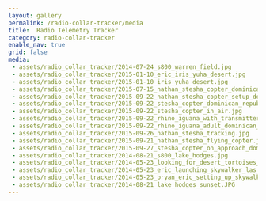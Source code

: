 ```yaml
---
layout: gallery
permalink: /radio-collar-tracker/media
title:  Radio Telemetry Tracker
category: radio-collar-tracker
enable_nav: true
grid: false
media: 
 - assets/radio_collar_tracker/2014-07-24_s800_warren_field.jpg
 - assets/radio_collar_tracker/2015-01-10_eric_iris_yuha_desert.jpg
 - assets/radio_collar_tracker/2015-01-10_iris_yuha_desert.jpg
 - assets/radio_collar_tracker/2015-07-15_nathan_stesha_copter_dominican_republic.jpg
 - assets/radio_collar_tracker/2015-09-22_nathan_stesha_copter_setup_dominican_republic.jpg
 - assets/radio_collar_tracker/2015-09-22_stesha_copter_dominican_republic.jpg
 - assets/radio_collar_tracker/2015-09-22_stesha_copter_in_air.jpg
 - assets/radio_collar_tracker/2015-09-22_rhino_iguana_with_transmitter_dominican_republic.jpg
 - assets/radio_collar_tracker/2015-09-22_rhino_iguana_adult_dominican_republic.jpg
 - assets/radio_collar_tracker/2015-09-26_nathan_stesha_tracking.jpg
 - assets/radio_collar_tracker/2015-09-21_nathan_stesha_flying_copter.jpg
 - assets/radio_collar_tracker/2015-09-27_stesha_copter_on_approach_dominican_republic.jpg
 - assets/radio_collar_tracker/2014-08-21_s800_lake_hodges.jpg
 - assets/radio_collar_tracker/2014-05-23_looking_for_desert_tortoises_in_las_vegas.jpg
 - assets/radio_collar_tracker/2014-05-23_eric_launching_skywalker_las_vegas.jpg
 - assets/radio_collar_tracker/2014-05-23_bryan_eric_setting_up_skywalker.jpg
 - assets/radio_collar_tracker/2014-08-21_lake_hodges_sunset.JPG
---
```



